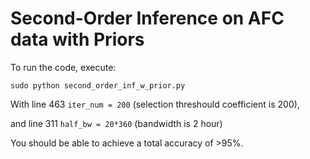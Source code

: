 # Second-Order Inference on AFC data with Priors



To run the code, execute:

```sudo python second_order_inf_w_prior.py```


With line 463
```iter_num = 200``` (selection threshould coefficient is 200), 

and line 311
```half_bw = 20*360``` (bandwidth is 2 hour)

You should be able to achieve a total accuracy of >95%. 


